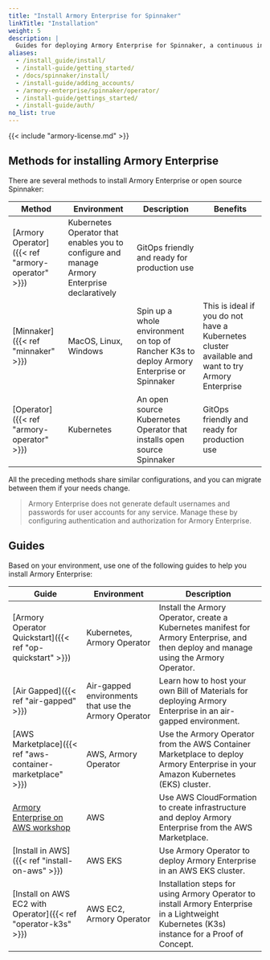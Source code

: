 ```yaml
---
title: "Install Armory Enterprise for Spinnaker"
linkTitle: "Installation"
weight: 5
description: |
  Guides for deploying Armory Enterprise for Spinnaker, a continuous integration and software delivery platform built on top of Spinnaker<sup>TM</sup>, in your air-gapped, local, or cloud environment (AWS, GCP, Azure, or Kubernetes). Use the Armory Operator for Kubernetes to install  Armory Enterprise, or use the open source Operator to install open source Spinnaker in Kubernetes.
aliases:
  - /install_guide/install/
  - /install-guide/getting_started/
  - /docs/spinnaker/install/
  - /install-guide/adding_accounts/
  - /armory-enterprise/spinnaker/operator/
  - /install-guide/gettings_started/
  - /install-guide/auth/
no_list: true
---
```


{{< include "armory-license.md" >}}

## Methods for installing Armory Enterprise

There are several methods to install Armory Enterprise or open source Spinnaker:

| Method                             | Environment           | Description                                                          | Benefits                                                            |
|------------------------------------|-----------------------|----------------------------------------------------------------------|-----------------------------------------------------------------|
| [Armory Operator]({{< ref "armory-operator" >}})   |  Kubernetes Operator that enables you to configure and manage Armory Enterprise declaratively | GitOps friendly and ready for production use                                 |
| [Minnaker]({{< ref "minnaker" >}})             | MacOS, Linux, Windows | Spin up a whole environment on top of Rancher K3s to deploy Armory Enterprise or Spinnaker    | This is ideal if you do not have a Kubernetes cluster available and want to try Armory Enterprise |
| [Operator]({{< ref "armory-operator" >}}) | Kubernetes            | An open source Kubernetes Operator that installs open source Spinnaker | GitOps friendly and ready for production use                                 |


All the preceding methods share similar configurations, and you can migrate between them if your needs change.

> Armory Enterprise does not generate default usernames and passwords for user accounts for any service. Manage these by configuring authentication and authorization for Armory Enterprise.

## Guides

Based on your environment, use one of the following guides to help you install Armory Enterprise:

| Guide                                                     | Environment                                          | Description                                                                                                                            |
|-----------------------------------------------------------|------------------------------------------------------|----------------------------------------------------------------------------------------------------------------------------------------|
| [Armory Operator Quickstart]({{< ref "op-quickstart" >}}) | Kubernetes, Armory Operator                          | Install the Armory Operator, create a Kubernetes manifest for Armory Enterprise, and then deploy and manage using the Armory Operator. |
| [Air Gapped]({{< ref "air-gapped" >}})                    | Air-gapped environments that use the Armory Operator | Learn how to host your own Bill of Materials for deploying Armory Enterprise in an air-gapped environment.                             |
| [AWS Marketplace]({{< ref "aws-container-marketplace" >}}) | AWS, Armory Operator | Use the Armory Operator from the AWS Container Marketplace to deploy Armory Enterprise in your Amazon Kubernetes (EKS) cluster. |
| [Armory Enterprise on AWS workshop](https://armory.awsworkshop.io/) | AWS |  Use AWS CloudFormation to create infrastructure and deploy Armory Enterprise from the AWS Marketplace. |
| [Install in AWS]({{< ref "install-on-aws" >}}) | AWS EKS | Use Armory Operator to deploy Armory Enterprise in an AWS EKS cluster. |
| [Install on AWS EC2 with Operator]({{< ref "operator-k3s" >}})        | AWS EC2, Armory Operator              | Installation steps for using Armory Operator to install Armory  Enterprise in a Lightweight Kubernetes (K3s) instance for a Proof of Concept.
